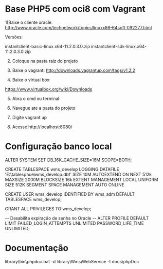 Base PHP5 com oci8 com Vagrant
===========================

1)Baixe o cliente oracle:
http://www.oracle.com/technetwork/topics/linuxx86-64soft-092277.html

Versões: 

instantclient-basic-linux.x64-11.2.0.3.0.zip
instantclient-sdk-linux.x64-11.2.0.3.0.zip

2) Coloque na pasta raiz do projeto

3) Baixe o vagrant:
http://downloads.vagrantup.com/tags/v1.2.2

4) Baixe o virtual box:

https://www.virtualbox.org/wiki/Downloads

5) Abra o cmd ou terminal

6) Navegue ate a pasta do projeto 

7) Digite vagrant up

8) Acesse http://localhost:8080/

Configuração banco local
===========================

ALTER SYSTEM SET DB_16K_CACHE_SIZE=16M SCOPE=BOTH;

CREATE TABLESPACE wms_develop
LOGGING DATAFILE 'E:\tablespace\wms_develop.dbf' SIZE 10M
AUTOEXTEND ON NEXT 512k MAXSIZE 2000M
BLOCKSIZE 16k
EXTENT MANAGEMENT LOCAL UNIFORM SIZE 512K
SEGMENT SPACE MANAGEMENT AUTO
ONLINE

CREATE USER wms_develop
IDENTIFIED BY wms_adm
DEFAULT TABLESPACE wms_develop;

GRANT ALL PRIVILEGES TO wms_develop;

-- Desabilita expiração de senha no Oracle --
ALTER PROFILE DEFAULT LIMIT
FAILED_LOGIN_ATTEMPTS UNLIMITED
PASSWORD_LIFE_TIME UNLIMITED;

Documentação
===========================

library\bin\phpdoc.bat -d library\Wms\WebService -t docs\phpDoc